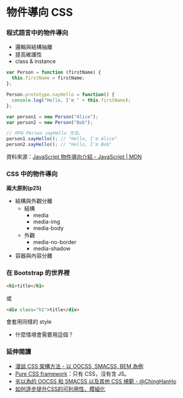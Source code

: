 # 物件導向 CSS

### 程式語言中的物件導向

* 邏輯與結構抽離
* 提高維護性
* class & instance

```js
var Person = function (firstName) {
  this.firstName = firstName;
};

Person.prototype.sayHello = function() {
  console.log("Hello, I'm " + this.firstName);
};

var person1 = new Person("Alice");
var person2 = new Person("Bob");

// 呼叫 Person sayHello 方法。
person1.sayHello(); // "Hello, I'm Alice"
person2.sayHello(); // "Hello, I'm Bob"
```

資料來源：[JavaScript 物件導向介紹 - JavaScript | MDN](https://developer.mozilla.org/zh-TW/docs/Web/JavaScript/Introduction_to_Object-Oriented_JavaScript)

### CSS 中的物件導向

**兩大原則(p25)**

* 結構與外觀分離
  * 結構
    * media
    * media-img
    * media-body
  * 外觀
    * media-no-border
    * media-shadow
* 容器與內容分離

### 在 Bootstrap 的世界裡

```html
<h1>title</h1>
```

或

```html
<div class="h1">title</div>
```

會套用同樣的 style

* 什麼情境會需要用這個？

<!--
  需要有 h1 一樣的顯示效果，但內容物並不是與 h1 相同含義
-->

<!--看 Bootstrap css 原始碼-->

### 延伸閱讀

* [漫談 CSS 架構方法 - 以 OOCSS, SMACSS, BEM 為例](http://www.slideshare.net/kurotanshi/css-oocss-smacss-bem)
* [Pure CSS framework](https://purecss.io/)：只有 CSS，沒有含 JS。
* [劣以為的 OOCSS 和 SMACSS 以及其他 CSS 規範 - @ChingHanHo](http://blog.chh.tw/posts/oocss-smacss-and-css-guidelines/)
* [如何逐步提升CSS的可利用性、模組化](http://www.slideshare.net/sfismy/css-21022273)
